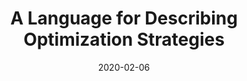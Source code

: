---
label: I4
title: "A Language for Describing Optimization Strategies"
collection: publications
type: "Technical Report"
date: 2020-02-06
authors: "Bastian Hagedorn, Johannes Lenfers, Thomas Koehler, Sergei Gorlatch, and Michel Steuwer"
short-venue: arXiv
venue: "Technical Report published on arXiv"
paperurl: '/files/publications/2020/arXiv-2020.pdf'
dblp: 'journals/corr/abs-2002-02268'
projects: ['ELEVATE']
---